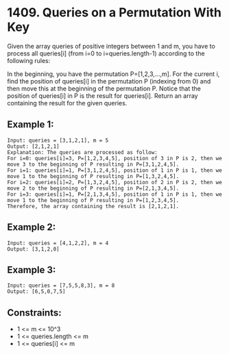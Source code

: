 # 1409. Queries on a Permutation With Key

Given the array queries of positive integers between 1 and m, you have to process all queries[i] (from i=0 to i=queries.length-1) according to the following rules:

In the beginning, you have the permutation P=[1,2,3,...,m].
For the current i, find the position of queries[i] in the permutation P (indexing from 0) and then move this at the beginning of the permutation P. Notice that the position of queries[i] in P is the result for queries[i].
Return an array containing the result for the given queries.

## Example 1:

```
Input: queries = [3,1,2,1], m = 5
Output: [2,1,2,1] 
Explanation: The queries are processed as follow: 
For i=0: queries[i]=3, P=[1,2,3,4,5], position of 3 in P is 2, then we move 3 to the beginning of P resulting in P=[3,1,2,4,5]. 
For i=1: queries[i]=1, P=[3,1,2,4,5], position of 1 in P is 1, then we move 1 to the beginning of P resulting in P=[1,3,2,4,5]. 
For i=2: queries[i]=2, P=[1,3,2,4,5], position of 2 in P is 2, then we move 2 to the beginning of P resulting in P=[2,1,3,4,5]. 
For i=3: queries[i]=1, P=[2,1,3,4,5], position of 1 in P is 1, then we move 1 to the beginning of P resulting in P=[1,2,3,4,5]. 
Therefore, the array containing the result is [2,1,2,1].  
```

## Example 2:

```
Input: queries = [4,1,2,2], m = 4
Output: [3,1,2,0]
```

## Example 3:

```
Input: queries = [7,5,5,8,3], m = 8
Output: [6,5,0,7,5]
```

## Constraints:

* 1 <= m <= 10^3
* 1 <= queries.length <= m
* 1 <= queries[i] <= m